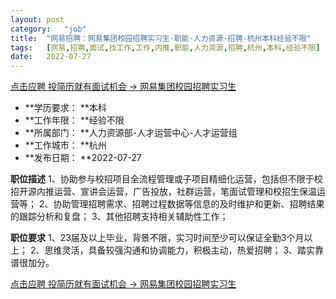 ```yaml
---
layout:	post
category:	"job"
title:	"网易招聘：网易集团校园招聘实习生-职能-人力资源-招聘-杭州本科经验不限"
tags:	[网易,招聘,面试,找工作,工作,内推,职能,人力资源,招聘,杭州,本科,经验不限]
date:	2022-07-27
---
```


[点击应聘 投简历就有面试机会 -> 网易集团校园招聘实习生](http://mobile.bole.netease.com/bole/boleDetail?id=37154&employeeId=346f03c3cda5f04c&key=all)



- **学历要求： **本科
- **工作年限： **经验不限
- **所属部门： **人力资源部-人才运营中心-人才运营组
- **工作城市： **杭州
- **发布日期： **2022-07-27



**职位描述**
1、协助参与校招项目全流程管理或子项目精细化运营，包括但不限于校招开源内推运营、宣讲会运营，广告投放，社群运营，笔面试管理和校招生保温运营等；
2、协助管理招聘需求、招聘过程数据等信息的及时维护和更新、招聘结果的跟踪分析和复盘；
3、其他招聘支持相关辅助性工作；



**职位要求**
 1、23届及以上毕业，背景不限，实习时间至少可以保证全勤3个月以上；
 2、思维灵活，具备较强沟通和协调能力，积极主动，热爱招聘；
 3、踏实靠谱很加分。



[点击应聘 投简历就有面试机会 -> 网易集团校园招聘实习生](http://mobile.bole.netease.com/bole/boleDetail?id=37154&employeeId=346f03c3cda5f04c&key=all)